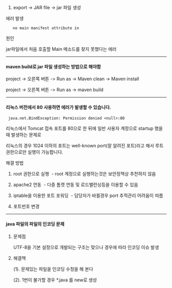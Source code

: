 
1. export -> JAR file -> jar 파일 생성


에러 발생

       no main manifest attribute in
       
원인  

jar파일에서 처음 호출할 Main 메소드를 찾지 못했다는 에러

---

#### maven build로 jar 파일 생성하는 방법으로 해야함 

project -> 오른쪽 버튼 -> Run as -> Maven clean -> Maven install

project -> 오른쪽 버튼 -> Run as -> maven build

---

#### 리눅스 버전에서 80 사용하면 에러가 발생할 수 있습니다.

     java.net.BindException: Permission denied <null>:80

리눅스에서 Tomcat 접속 포트를 80으로 한 뒤에 일반 사용자 계정으로 startup 했을때 발생하는 문제로

리눅스의 경우 1024 이하의 포트는 well-known port(잘 알려진 포트)라고 해서 루트 권한으로만 실행이 가능합니다.

해결 방법

1. root 권한으로 실행  - root 계정으로 실행하는것은 보안정책상 추천하지 않음

2. apache2 연동  - 다중 톰캣 연동 및 로드밸런싱등을 이용할 수 있음

3. iptable을 이용한 포트 포워딩  - 담당자가 바뀔경우 port 추적관리 어려움이 따름

4. 포트번호 변경

---

#### java 파일의 파일의 인코딩 문제
		
  1. 문제점
				
      UTF-8을 기본 설정으로 개발되는 구조는 맞으나 경우에 따라 인코딩 이슈 발생
			
   2. 해결책
				
      (1). 문제있는 파일을 인코딩 수정을 해 본다
				
      (2). 1번이 불가할 경우 *.java 를 new로 생성


